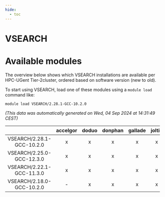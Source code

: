 ```yaml
---
hide:
  - toc
---
```


VSEARCH
=======

# Available modules


The overview below shows which VSEARCH installations are available per HPC-UGent Tier-2cluster, ordered based on software version (new to old).

To start using VSEARCH, load one of these modules using a `module load` command like:

```shell
module load VSEARCH/2.28.1-GCC-10.2.0
```

*(This data was automatically generated on Wed, 04 Sep 2024 at 14:31:49 CEST)*  

| |accelgor|doduo|donphan|gallade|joltik|shinx|skitty|
| :---: | :---: | :---: | :---: | :---: | :---: | :---: | :---: |
|VSEARCH/2.28.1-GCC-10.2.0|x|x|x|x|x|-|x|
|VSEARCH/2.25.0-GCC-12.3.0|x|x|x|x|x|x|x|
|VSEARCH/2.22.1-GCC-11.3.0|x|x|x|x|x|-|x|
|VSEARCH/2.18.0-GCC-10.2.0|-|x|x|x|x|-|x|
